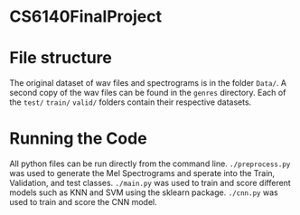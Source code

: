 # CS6140FinalProject

# File structure

The original dataset of wav files and spectrograms is in the folder `Data/`.
A second copy of the wav files can be found in the `genres` directory.
Each of the `test/` `train/` `valid/` folders contain their respective datasets.

# Running the Code

All python files can be run directly from the command line.
`./preprocess.py` was used to generate the Mel Spectrograms and sperate into the Train, Validation, and test classes.
`./main.py` was used to train and score different models such as KNN and SVM using the sklearn package.
`./cnn.py` was used to train and score the CNN model. 
